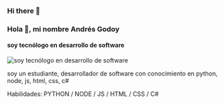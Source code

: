 ### Hi there 👋


### Hola 👋, mi nombre Andrés Godoy
#### soy tecnólogo en **desarrollo de software** 
![soy tecnólogo en **desarrollo de software** ](https://arturssmirnovs.github.io/github-profile-readme-generator/images/banner.png)

soy un estudiante, desarrollador de software con conocimiento en python, node, js, html, css, c#

Habilidades: PYTHON / NODE / JS / HTML / CSS / C#






